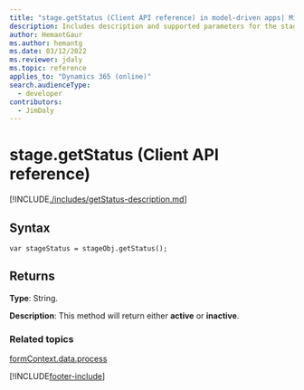 ```yaml
---
title: "stage.getStatus (Client API reference) in model-driven apps| MicrosoftDocs"
description: Includes description and supported parameters for the stage.getStatus method.
author: HemantGaur
ms.author: hemantg
ms.date: 03/12/2022
ms.reviewer: jdaly
ms.topic: reference
applies_to: "Dynamics 365 (online)"
search.audienceType: 
  - developer
contributors:
  - JimDaly
---
```

# stage.getStatus (Client API reference)



[!INCLUDE[./includes/getStatus-description.md](./includes/getStatus-description.md)]

## Syntax

`var stageStatus = stageObj.getStatus();`

## Returns

**Type**: String. 

**Description**: This method will return either **active** or **inactive**.

### Related topics
 
[formContext.data.process](../../formContext-data-process.md)

[!INCLUDE[footer-include](../../../../../../includes/footer-banner.md)]
